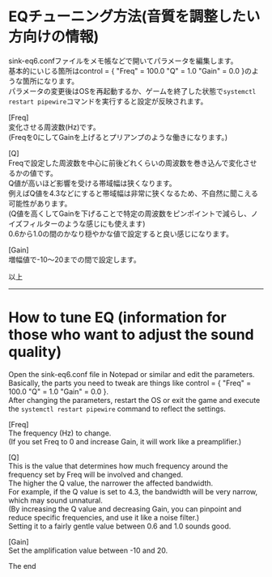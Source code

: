 # EQチューニング方法(音質を調整したい方向けの情報)
sink-eq6.confファイルをメモ帳などで開いてパラメータを編集します。  
基本的にいじる箇所はcontrol = { "Freq" = 100.0 "Q" = 1.0 "Gain" = 0.0 }のような箇所になります。  
パラメータの変更後はOSを再起動するか、ゲームを終了した状態で`systemctl restart pipewire`コマンドを実行すると設定が反映されます。  

[Freq]  
変化させる周波数(Hz)です。  
(Freqを0にしてGainを上げるとプリアンプのような働きになります。)  

[Q]  
Freqで設定した周波数を中心に前後どれくらいの周波数を巻き込んで変化させるかの値です。  
Q値が高いほど影響を受ける帯域幅は狭くなります。  
例えばQ値を4.3などにすると帯域幅は非常に狭くなるため、不自然に聞こえる可能性があります。  
(Q値を高くしてGainを下げることで特定の周波数をピンポイントで減らし、ノイズフィルターのような感じにも使えます)  
0.6から1.0の間のかなり穏やかな値で設定すると良い感じになります。  

[Gain]  
増幅値で-10〜20までの間で設定します。  

以上  

---

# How to tune EQ (information for those who want to adjust the sound quality)  
Open the sink-eq6.conf file in Notepad or similar and edit the parameters.  
Basically, the parts you need to tweak are things like control = { "Freq" = 100.0 "Q" = 1.0 "Gain" = 0.0 }.  
After changing the parameters, restart the OS or exit the game and execute the `systemctl restart pipewire` command to reflect the settings.  

[Freq]  
The frequency (Hz) to change.  
(If you set Freq to 0 and increase Gain, it will work like a preamplifier.)  

[Q]  
This is the value that determines how much frequency around the frequency set by Freq will be involved and changed.  
The higher the Q value, the narrower the affected bandwidth.  
For example, if the Q value is set to 4.3, the bandwidth will be very narrow, which may sound unnatural.  
(By increasing the Q value and decreasing Gain, you can pinpoint and reduce specific frequencies, and use it like a noise filter.)  
Setting it to a fairly gentle value between 0.6 and 1.0 sounds good.  

[Gain]  
Set the amplification value between -10 and 20.  

The end  
